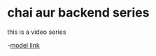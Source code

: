 # chai aur backend series


this is a video series

-[model link](https://app.eraser.io/workspace/YtPqZ1VogxGy1jzIDkzj)

